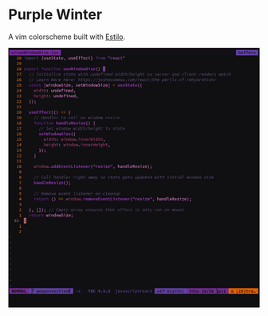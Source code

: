 # Purple Winter

A vim colorscheme built with [Estilo](https://github.com/jacoborus/estilo).

![](sample.png)
